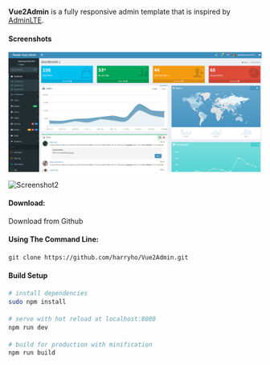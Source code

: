 **Vue2Admin** is a fully responsive admin template that is inspired by [AdminLTE](https://almsaeedstudio.com). 

#### Screenshots

![Screenshot1](static/img/vue2admin_screenshot1.png)

![Screenshot2](vue2admin/static/img/vue2admin_screenshot1.PNG)

#### Download:

Download from Github

#### Using The Command Line:

```
git clone https://github.com/harryho/Vue2Admin.git
```


#### Build Setup

``` bash
# install dependencies
sudo npm install

# serve with hot reload at localhost:8080
npm run dev

# build for production with minification
npm run build
```

